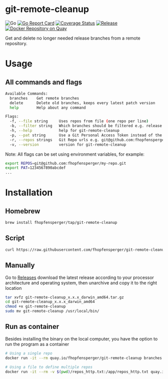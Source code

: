 # git-remote-cleanup
![Go](https://github.com/fhopfensperger/git-remote-cleanup/workflows/Go/badge.svg)
[![Go Report Card](https://goreportcard.com/badge/github.com/fhopfensperger/git-remote-cleanup)](https://goreportcard.com/report/github.com/fhopfensperger/git-remote-cleanup)
[![Coverage Status](https://coveralls.io/repos/github/fhopfensperger/git-remote-cleanup/badge.svg?branch=master)](https://coveralls.io/github/fhopfensperger/git-remote-cleanup?branch=master)
[![Release](https://img.shields.io/github/release/fhopfensperger/git-remote-cleanup.svg?style=flat-square)](https://github.com//fhopfensperger/git-remote-cleanup/releases/latest)
[![Docker Repository on Quay](https://img.shields.io/badge/Quay-repository-sucess "Docker Repository on Quay")](https://quay.io/repository/fhopfensperger/git-remote-cleanup)


Get and delete no longer needed release branches from a remote repository.

# Usage

## All commands and flags

```bash
Available Commands:
  branches    Get remote branches
  delete      Delete old branches, keeps every latest patch version
  help        Help about any command

Flags:
  -f, --file string     Uses repos from file (one repo per line)
  -b, --filter string   Which branches should be filtered e.g. release
  -h, --help            help for git-remote-cleanup
  -p, --pat string      Use a Git Personal Access Token instead of the default private certificate! You could also set a environment variable. "export PAT=123456789" 
  -r, --repos strings   Git Repo urls e.g. git@github.com:fhopfensperger/my-repo.git
  -v, --version         version for git-remote-cleanup
```

Note: All flags can be set using environment variables, for example:
```bash
export REPOS=git@github.com:fhopfensperger/my-repo.git
export PAT=1234567890abcdef
...
```

# Installation

## Homebrew

```bash
brew install fhopfensperger/tap/git-remote-cleanup
```

## Script

```bash
curl https://raw.githubusercontent.com/fhopfensperger/git-remote-cleanup/master/get.sh | bash
```

## Manually

Go to [Releases](https://github.com/fhopfensperger/git-remote-cleanup/releases) download the latest release according to your processor architecture and operating system, then unarchive and copy it to the right location

```bash
tar xvfz git-remote-cleanup_x.x.x_darwin_amd64.tar.gz
cd git-remote-cleanup_x.x.x_darwin_amd64
chmod +x git-remote-cleanup
sudo mv git-remote-cleanup /usr/local/bin/
```

## Run as container

Besides installing the binary on the local computer, you have the option to run the program as a container
```bash
# Using a single repo
docker run -it --rm quay.io/fhopfensperger/git-remote-cleanup branches -r https://github.com/fhopfensperger/git-remote-cleanup.git -b master -p 123

# Using a file to define multiple repos
docker run -it --rm -v $(pwd)/repos_http.txt:/app/repos_http.txt quay.io/fhopfensperger/git-remote-cleanup branches -f repos_http.txt -b master -p 123
```
